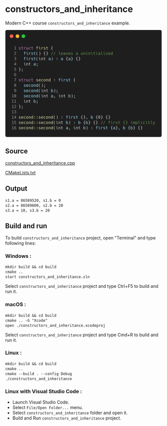 # constructors_and_inheritance

Modern C++ course `constructors_and_inheritance` example.

![constructors_and_inheritance](../../../../docs/pictures/object_oriented_programming/constructors_and_inheritance.png)

## Source

[constructors_and_inheritance.cpp](constructors_and_inheritance.cpp)

[CMakeLists.txt](CMakeLists.txt)

## Output

```
s1.a = 86589520, s1.b = 0
s2.a = 86589600, s2.b = 20
s3.a = 10, s3.b = 20
```

## Build and run

To build `constructors_and_inheritance` project, open "Terminal" and type following lines:

### Windows :

``` shell
mkdir build && cd build
cmake .. 
start constructors_and_inheritance.sln
```

Select `constructors_and_inheritance` project and type Ctrl+F5 to build and run it.

### macOS :

``` shell
mkdir build && cd build
cmake .. -G "Xcode"
open ./constructors_and_inheritance.xcodeproj
```

Select `constructors_and_inheritance` project and type Cmd+R to build and run it.

### Linux :

``` shell
mkdir build && cd build
cmake .. 
cmake --build . --config Debug
./constructors_and_inheritance
```

### Linux with Visual Studio Code :

* Launch Visual Studio Code.
* Select `File/Open Folder...` menu.
* Select `constructors_and_inheritance` folder and open it.
* Build and Run `constructors_and_inheritance` project.
